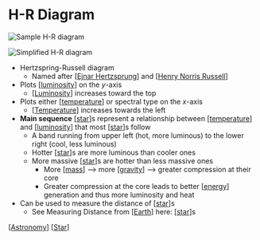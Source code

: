 # H-R Diagram

![Sample H-R diagram](/assets/second-brain/2021-01-24-16-39-34.png)

![Simplified H-R diagram](/assets/second-brain/2021-01-31-15-27-56.png)

- Hertzspring-Russell diagram
  - Named after [[Ejnar Hertzsprung]] and [[Henry Norris Russell]]
- Plots [[luminosity]] on the $y$-axis
  - [[Luminosity]] increases toward the top
- Plots either [[temperature]] or spectral type on the $x$-axis
  - [[Temperature]] increases towards the left
- **Main sequence** [[star]]s represent a relationship between [[temperature]] and [[luminosity]] that most [[star]]s follow
  - A band running from upper left (hot, more luminous) to the lower right (cool, less luminous)
  - Hotter [[star]]s are more luminous than cooler ones
  - More massive [[star]]s are hotter than less massive ones
    - More [[mass]] --> more [[gravity]] --> greater compression at their core
    - Greater compression at the core leads to better [[energy]] generation and thus more luminosity and heat
- Can be used to measure the distance of [[star]]s
  - See Measuring Distance from [[Earth]] here: [[star]]s

[[Astronomy]] [[Star]]

[//begin]: # "Autogenerated link references for markdown compatibility"
[Ejnar Hertzsprung]: ejnar-hertzsprung "Ejnar Hertzsprung"
[Henry Norris Russell]: henry-norris-russell "Henry Norris Russell"
[luminosity]: luminosity "Luminosity"
[Luminosity]: luminosity "Luminosity"
[temperature]: temperature "Temperature"
[Temperature]: temperature "Temperature"
[Star]: star "Star"
[mass]: mass "Mass"
[gravity]: gravity "Gravity"
[energy]: energy "Energy"
[Earth]: earth "Earth 🜨"
[Astronomy]: astronomy "Astronomy"
[//end]: # "Autogenerated link references"